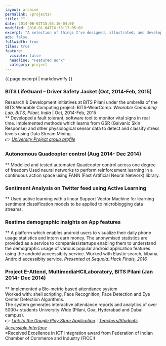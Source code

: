 ```yaml
---
layout: archive
permalink: /projects/
title: ""
date: 2014-06-02T15:05:16-04:00
modified: 2016-01-04T16:38:17-05:00
excerpt: "A selection of things I've designed, illustrated, and developed."
ads: false
fullwidth: true
tiles: true
feature:
  visible: false
  headline: "Featured Work"
  category: project
---
```


{{ page.excerpt | markdownify }}

### BITS LifeGuard – Driver Safety Jacket (Oct, 2014-Feb, 2015)<br>
Research & Development initiatives at BITS Pilani under the umbrella of the BITS Wearable Computing project: BITS-WearComp. 
*Wearable Computing Lab, BITS, Pilani, India* \| Oct, 2014-Feb, 2015 <br>
** Developed a fault tolerant, software tool to monitor vital signs in real time.
Implemented methods which learns from GSR (Galvanic Skin Response) and other physiological sensor data to detect and classify stress levels using Data Stream Mining.<br>
:point_right: [*University Project group profile*](http://www.bits-pilani.ac.in/pilani/computerscience/WearablePervasiveNetworkingLaboratory)

### Autonomous Quadcopter control (Aug 2014- Dec 2014) <br>
** Modelled and tested automated Quadcopter control across one degree of freedom
Used neural networks to perform reinforcement learning in a continuous action space using FANN (Fast Artificial Neural Network) library.

### Sentiment Analysis on Twitter feed using Active Learning <br>
** Used active learning with a linear Support Vector Machine for learning sentiment classification models to be applied to
microblogging data streams.

### Reatime demographic insights on App features<br>
** A platform which enables android users to visualize their daily phone usage statistics and intern earn money. The anonymised statistics are provided as a service to companies/startups enabling them to understand the demographic usage of various popular android application features using the android acceessibity service.
Worked with Elastic search, kibana, Android accessibity service.
*Presented at Sequoia::Hack Finals, 2016*

### Project E-Attend, MultimediaHCILaboratory, BITS Pilani (Jan 2014- Dec 2014) <br>
** Implemented a Bio-metric based attendance system <br>
   Worked with: shell scripting, Face Recognition, Face Detection and Eye Center Detection Algorithms. <br>
   The system generates interactive attendance reports and analytics of over 5000+ students University Wide (Pilani, Goa,
Hyderabad and Dubai campus).<br>
:point_right:  [*Link to the Google Play Store Application*](https://play.google.com/store/apps/details?id=com.bits.e_attendv12) | [*Teachers/Students Accessible Interface*](http://e-attend.bits-pilani.ac.in/e-attend/index.php)<br>
*Received Excellence in ICT integration award from Federation of Indian Chamber of Commerce and Industry (FICCI)
